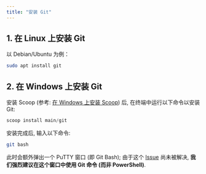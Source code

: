 ```yaml
---
title: "安装 Git"
---
```


## 1. 在 Linux 上安装 Git

以 Debian/Ubuntu 为例：

```bash
sudo apt install git
```

## 2. 在 Windows 上安装 Git

安装 Scoop (参考: [在 Windows 上安装 Scoop](Install-Scoop-on-Windows_zh.md)) 后, 在终端中运行以下命令以安装 Git:

```powershell
scoop install main/git
```

安装完成后, 输入以下命令:

```bash
git bash
```

此时会额外弹出一个 PuTTY 窗口 (即 Git Bash); 由于这个 [Issue](https://github.com/gitextensions/gitextensions/issues/5073) 尚未被解决, **我们强烈建议在这个窗口中使用 Git 命令 (而非 PowerShell)**.